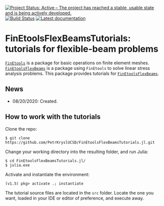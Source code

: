 [![Project Status: Active – The project has reached a stable, usable state and is being actively developed.](http://www.repostatus.org/badges/latest/active.svg)](http://www.repostatus.org/#active)
[![Build Status](https://travis-ci.com/PetrKryslUCSD/FinEtoolsFlexBeamsTutorials.jl.svg?branch=master)](https://travis-ci.com/PetrKryslUCSD/FinEtoolsFlexBeamsTutorials.jl)
[![Latest documentation](https://img.shields.io/badge/docs-latest-blue.svg)](https://petrkryslucsd.github.io/FinEtoolsFlexBeamsTutorials.jl/dev)

# FinEtoolsFlexBeamsTutorials: tutorials for flexible-beam problems


[`FinEtools`](https://github.com/PetrKryslUCSD/FinEtools.jl.git) is a package
for basic operations on finite element meshes. [`FinEtoolsFlexBeams`](https://github.com/PetrKryslUCSD/FinEtoolsFlexBeams.jl.git) is a
package using `FinEtools` to solve linear stress analysis problems. This package provides tutorials for  [`FinEtoolsFlexBeams`](https://github.com/PetrKryslUCSD/FinEtoolsFlexBeams.jl.git).

## News

- 08/20/2020: Created.


## How to work with the tutorials

Clone the repo:
```
$ git clone https://github.com/PetrKryslUCSD/FinEtoolsFlexBeamsTutorials.jl.git
```
Change your working directory into the resulting folder, and run Julia:
```
$ cd FinEtoolsFlexBeamsTutorials.jl/
$ julia.exe
```
Activate and instantiate the environment:
```
(v1.5) pkg> activate .; instantiate
```
The tutorial source files are located in the `src` folder.
Locate the one you want, loaded in your IDE or editor of preference, and execute away.



